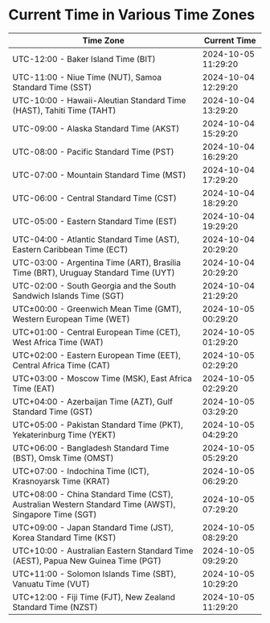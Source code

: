 # Current Time in Various Time Zones

| Time Zone | Current Time |
|-----------|--------------|
| UTC-12:00 - Baker Island Time (BIT) | 2024-10-05 11:29:20 |
| UTC-11:00 - Niue Time (NUT), Samoa Standard Time (SST) | 2024-10-04 12:29:20 |
| UTC-10:00 - Hawaii-Aleutian Standard Time (HAST), Tahiti Time (TAHT) | 2024-10-04 13:29:20 |
| UTC-09:00 - Alaska Standard Time (AKST) | 2024-10-04 15:29:20 |
| UTC-08:00 - Pacific Standard Time (PST) | 2024-10-04 16:29:20 |
| UTC-07:00 - Mountain Standard Time (MST) | 2024-10-04 17:29:20 |
| UTC-06:00 - Central Standard Time (CST) | 2024-10-04 18:29:20 |
| UTC-05:00 - Eastern Standard Time (EST) | 2024-10-04 19:29:20 |
| UTC-04:00 - Atlantic Standard Time (AST), Eastern Caribbean Time (ECT) | 2024-10-04 20:29:20 |
| UTC-03:00 - Argentina Time (ART), Brasília Time (BRT), Uruguay Standard Time (UYT) | 2024-10-04 20:29:20 |
| UTC-02:00 - South Georgia and the South Sandwich Islands Time (SGT) | 2024-10-04 21:29:20 |
| UTC±00:00 - Greenwich Mean Time (GMT), Western European Time (WET) | 2024-10-05 00:29:20 |
| UTC+01:00 - Central European Time (CET), West Africa Time (WAT) | 2024-10-05 01:29:20 |
| UTC+02:00 - Eastern European Time (EET), Central Africa Time (CAT) | 2024-10-05 02:29:20 |
| UTC+03:00 - Moscow Time (MSK), East Africa Time (EAT) | 2024-10-05 02:29:20 |
| UTC+04:00 - Azerbaijan Time (AZT), Gulf Standard Time (GST) | 2024-10-05 03:29:20 |
| UTC+05:00 - Pakistan Standard Time (PKT), Yekaterinburg Time (YEKT) | 2024-10-05 04:29:20 |
| UTC+06:00 - Bangladesh Standard Time (BST), Omsk Time (OMST) | 2024-10-05 05:29:20 |
| UTC+07:00 - Indochina Time (ICT), Krasnoyarsk Time (KRAT) | 2024-10-05 06:29:20 |
| UTC+08:00 - China Standard Time (CST), Australian Western Standard Time (AWST), Singapore Time (SGT) | 2024-10-05 07:29:20 |
| UTC+09:00 - Japan Standard Time (JST), Korea Standard Time (KST) | 2024-10-05 08:29:20 |
| UTC+10:00 - Australian Eastern Standard Time (AEST), Papua New Guinea Time (PGT) | 2024-10-05 09:29:20 |
| UTC+11:00 - Solomon Islands Time (SBT), Vanuatu Time (VUT) | 2024-10-05 10:29:20 |
| UTC+12:00 - Fiji Time (FJT), New Zealand Standard Time (NZST) | 2024-10-05 11:29:20 |
